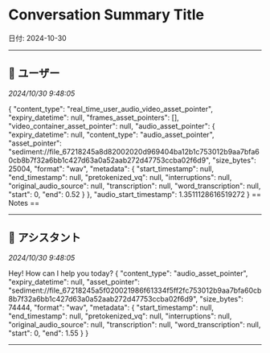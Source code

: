 # Conversation Summary Title

日付: 2024-10-30

---

## 👤 ユーザー
*2024/10/30 9:48:05*

{
  "content\_type": "real\_time\_user\_audio\_video\_asset\_pointer",
  "expiry\_datetime": null,
  "frames\_asset\_pointers": \[\],
  "video\_container\_asset\_pointer": null,
  "audio\_asset\_pointer": {
    "expiry\_datetime": null,
    "content\_type": "audio\_asset\_pointer",
    "asset\_pointer": "sediment://file\_67218245a8d82002020d969404ba12b1c753012b9aa7bfa60cb8b7f32a6bb1c427d63a0a52aab272d47753ccba02f6d9",
    "size\_bytes": 25004,
    "format": "wav",
    "metadata": {
      "start\_timestamp": null,
      "end\_timestamp": null,
      "pretokenized\_vq": null,
      "interruptions": null,
      "original\_audio\_source": null,
      "transcription": null,
      "word\_transcription": null,
      "start": 0,
      "end": 0.52
    }
  },
  "audio\_start\_timestamp": 1.3511128616519272
}
== Notes ==

---

## 🤖 アシスタント
*2024/10/30 9:48:05*

Hey! How can I help you today?
{
  "content\_type": "audio\_asset\_pointer",
  "expiry\_datetime": null,
  "asset\_pointer": "sediment://file\_67218245a5f020021986f61334f5ff2fc753012b9aa7bfa60cb8b7f32a6bb1c427d63a0a52aab272d47753ccba02f6d9",
  "size\_bytes": 74444,
  "format": "wav",
  "metadata": {
    "start\_timestamp": null,
    "end\_timestamp": null,
    "pretokenized\_vq": null,
    "interruptions": null,
    "original\_audio\_source": null,
    "transcription": null,
    "word\_transcription": null,
    "start": 0,
    "end": 1.55
  }
}

---
